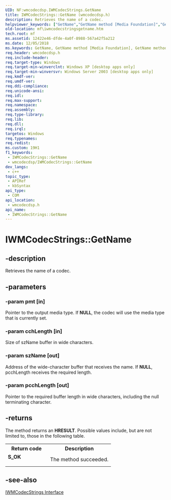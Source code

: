 ```yaml
---
UID: NF:wmcodecdsp.IWMCodecStrings.GetName
title: IWMCodecStrings::GetName (wmcodecdsp.h)
description: Retrieves the name of a codec.
helpviewer_keywords: ["GetName","GetName method [Media Foundation]","GetName method [Media Foundation]","IWMCodecStrings interface","IWMCodecStrings interface [Media Foundation]","GetName method","IWMCodecStrings.GetName","IWMCodecStrings::GetName","codecapi.iwmcodecstringsgetname","mf.iwmcodecstringsgetname","wmcodecdsp/IWMCodecStrings::GetName"]
old-location: mf\iwmcodecstringsgetname.htm
tech.root: mf
ms.assetid: 12422e46-dfde-4a0f-8988-567a42f5a212
ms.date: 12/05/2018
ms.keywords: GetName, GetName method [Media Foundation], GetName method [Media Foundation],IWMCodecStrings interface, IWMCodecStrings interface [Media Foundation],GetName method, IWMCodecStrings.GetName, IWMCodecStrings::GetName, codecapi.iwmcodecstringsgetname, mf.iwmcodecstringsgetname, wmcodecdsp/IWMCodecStrings::GetName
req.header: wmcodecdsp.h
req.include-header: 
req.target-type: Windows
req.target-min-winverclnt: Windows XP [desktop apps only]
req.target-min-winversvr: Windows Server 2003 [desktop apps only]
req.kmdf-ver: 
req.umdf-ver: 
req.ddi-compliance: 
req.unicode-ansi: 
req.idl: 
req.max-support: 
req.namespace: 
req.assembly: 
req.type-library: 
req.lib: 
req.dll: 
req.irql: 
targetos: Windows
req.typenames: 
req.redist: 
ms.custom: 19H1
f1_keywords:
 - IWMCodecStrings::GetName
 - wmcodecdsp/IWMCodecStrings::GetName
dev_langs:
 - c++
topic_type:
 - APIRef
 - kbSyntax
api_type:
 - COM
api_location:
 - wmcodecdsp.h
api_name:
 - IWMCodecStrings::GetName
---
```


# IWMCodecStrings::GetName


## -description

Retrieves the name of a codec.

## -parameters

### -param pmt [in]

Pointer to the output media type. If <b>NULL</b>, the codec will use the media type that is currently set.

### -param cchLength [in]

Size of szName buffer in wide characters.

### -param szName [out]

Address of the wide-character buffer that receives the name. If <b>NULL</b>, pcchLength receives the required length.

### -param pcchLength [out]

Pointer to the required buffer length in wide characters, including the null terminating character.

## -returns

The method returns an <b>HRESULT</b>. Possible values include, but are not limited to, those in the following table.

<table>
<tr>
<th>Return code</th>
<th>Description</th>
</tr>
<tr>
<td width="40%">
<dl>
<dt><b>S_OK</b></dt>
</dl>
</td>
<td width="60%">
The method succeeded.

</td>
</tr>
</table>

## -see-also

<a href="/windows/desktop/api/wmcodecdsp/nn-wmcodecdsp-iwmcodecstrings">IWMCodecStrings Interface</a>

